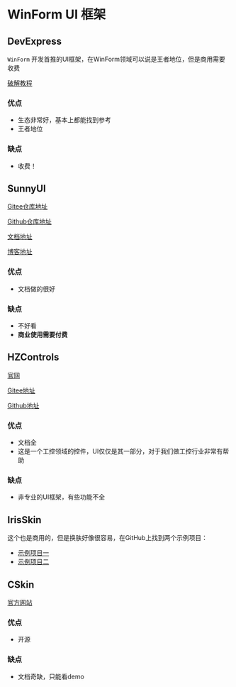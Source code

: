 # WinForm UI 框架

## DevExpress

`WinForm` 开发首推的UI框架，在WinForm领域可以说是王者地位，但是商用需要收费

[破解教程](https://www.bilibili.com/read/cv6399828)

### 优点

* 生态非常好，基本上都能找到参考
* 王者地位

### 缺点

* 收费！

## SunnyUI

[Gitee仓库地址](https://gitee.com/yhuse/SunnyUI)

[Github仓库地址](https://github.com/yhuse/SunnyUI)

[文档地址](https://gitee.com/yhuse/SunnyUI/wikis/pages)

[博客地址](https://www.cnblogs.com/yhuse)

### 优点

* 文档做的很好

### 缺点

* 不好看
* **商业使用需要付费**

## HZControls

[官网](http://www.hzhcontrols.com/)

[Gitee地址](https://gitee.com/kwwwvagaa/net_winform_custom_control)

[Github地址](https://github.com/kwwwvagaa/NetWinformControl)

### 优点

* 文档全
* 这是一个工控领域的控件，UI仅仅是其一部分，对于我们做工控行业非常有帮助

### 缺点

* 非专业的UI框架，有些功能不全

## IrisSkin

这个也是商用的，但是换肤好像很容易，在GitHub上找到两个示例项目：

* [示例项目一](https://github.com/duuuuuuuuecho/IrisSkin4)
* [示例项目二](https://github.com/WRAITH-F/IrisSkinsApply)

## CSkin

[官方网站](http://www.cskin.net/)

### 优点

* 开源

### 缺点

* 文档奇缺，只能看demo
